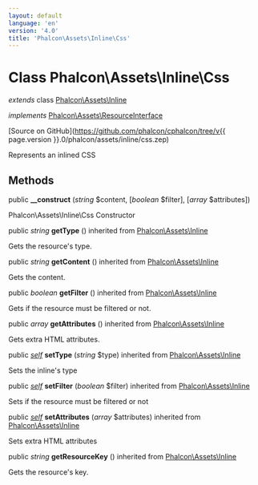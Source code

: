 ```yaml
---
layout: default
language: 'en'
version: '4.0'
title: 'Phalcon\Assets\Inline\Css'
---
```

# Class **Phalcon\Assets\Inline\Css**

*extends* class [Phalcon\Assets\Inline](Phalcon_Assets_Inline)

*implements* [Phalcon\Assets\ResourceInterface](Phalcon_Assets_ResourceInterface)

[Source on GitHub](https://github.com/phalcon/cphalcon/tree/v{{ page.version }}.0/phalcon/assets/inline/css.zep)

Represents an inlined CSS


## Methods
public  **__construct** (*string* $content, [*boolean* $filter], [*array* $attributes])

Phalcon\Assets\Inline\Css Constructor



public *string* **getType** () inherited from [Phalcon\Assets\Inline](Phalcon_Assets_Inline)

Gets the resource's type.



public *string* **getContent** () inherited from [Phalcon\Assets\Inline](Phalcon_Assets_Inline)

Gets the content.



public *boolean* **getFilter** () inherited from [Phalcon\Assets\Inline](Phalcon_Assets_Inline)

Gets if the resource must be filtered or not.



public *array* **getAttributes** () inherited from [Phalcon\Assets\Inline](Phalcon_Assets_Inline)

Gets extra HTML attributes.


public [*self*](Phalcon_Assets_Inline_Css) **setType** (*string* $type) inherited from [Phalcon\Assets\Inline](Phalcon_Assets_Inline)

Sets the inline's type



public [*self*](Phalcon_Assets_Inline_Css) **setFilter** (*boolean* $filter) inherited from [Phalcon\Assets\Inline](Phalcon_Assets_Inline)

Sets if the resource must be filtered or not



public [*self*](Phalcon_Assets_Inline_Css) **setAttributes** (*array* $attributes) inherited from [Phalcon\Assets\Inline](Phalcon_Assets_Inline)

Sets extra HTML attributes



public *string* **getResourceKey** () inherited from [Phalcon\Assets\Inline](Phalcon_Assets_Inline)

Gets the resource's key.



